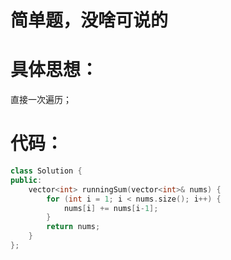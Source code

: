 # 简单题，没啥可说的

# 具体思想：
直接一次遍历；

# 代码：
```C++
class Solution {
public:
    vector<int> runningSum(vector<int>& nums) {
        for (int i = 1; i < nums.size(); i++) {
            nums[i] += nums[i-1];
        }
        return nums;
    }
};
```
